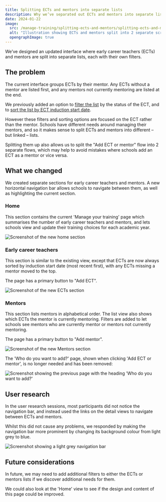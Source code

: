 ```yaml
---
title: Splitting ECTs and mentors into separate lists
description: Why we’ve separated out ECTs and mentors into separate lists
date: 2024-01-22
image:
  src: /manage-training/splitting-ects-and-mentors/splitting-ects-and-mentors.png
  alt: "Illustration showing ECTs and mentors split into 2 separate screens"
  opengraphImage: true
---
```


We’ve designed an updated interface where early career teachers (ECTs) and mentors are split into separate lists, each with their own filters.

## The problem

The current interface groups ECTs by their mentor. Any ECTs without a mentor are listed first, and any mentors not currently mentoring are listed at the end.

We previously added an option to [filter the list](/manage-training/filtering-early-career-teachers/) by the status of the ECT, and to [sort the list by ECT induction start date](/manage-training/sorting-by-induction-start-date/).

However these filters and sorting options are focused on the ECT rather than the mentor. Schools have different needs around managing their mentors, and so it makes sense to split ECTs and mentors into different – but linked – lists.

Splitting them up also allows us to split the "Add ECT or mentor" flow into 2 separate flows, which may help to avoid mistakes where schools add an ECT as a mentor or vice versa.

## What we changed

We created separate sections for early career teachers and mentors. A new horizontal navigation bar allows schools to navigate between them, as well as highlighting the current section.

### Home

This section contains the current 'Manage your training' page which summarises the number of early career teachers and mentors, and lets schools view and update their training choices for each academic year.

![Screenshot of the new home section](home.png "The 'Home' section")

### Early career teachers

This section is similar to the existing view, except that ECTs are now always sorted by induction start date (most recent first), with any ECTs missing a mentor moved to the top.

The page has a primary button to "Add ECT".

![Screenshot of the new ECTs section](ects.png "The 'Early career teachers' section")

### Mentors

This section lists mentors in alphabetical order. The list view also shows which ECTs the mentor is currently mentoring. Filters are added to let schools see mentors who are currently mentor or mentors not currently mentoring.

The page has a primary button to "Add mentor".

![Screenshot of the new Mentors section](mentors.png "The 'Mentors' section")

The 'Who do you want to add?' page, shown when clicking 'Add ECT or mentor', is no longer needed and has been removed:

![Screenshot showing the previous page with the heading 'Who do you want to add?' ](who-do-you-want-to-add.png "The previous 'Who do you want to add?' page")

## User research

In the user research sessions, most participants did not notice the navigation bar, and instead used the links on the detail views to navigate between ECTs and mentors.

Whilst this did not cause any problems, we responded by making the navigation bar more prominent by changing its background colour from light grey to blue.

![Screenshot showing a light grey navigation bar](old-nav.png "The version of the navigation bar tested in user research")


## Future considerations

In future, we may need to add additional filters to either the ECTs or mentors lists if we discover additional needs for them.

We could also look at the 'Home' view to see if the design and content of this page could be improved.
